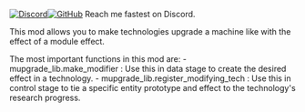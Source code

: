 [![Discord](https://img.shields.io/badge/Discord-%235865F2.svg?style=for-the-badge&logo=discord&logoColor=white)](https://discord.gg/CaDJzEj557)[![GitHub](https://img.shields.io/badge/github-%23121011.svg?style=for-the-badge&logo=github&logoColor=white)](https://github.com/LoupAndSnoop/rubia)
Reach me fastest on Discord.

This mod allows you to make technologies upgrade a machine like with the effect of a module effect.

The most important functions in this mod are:
    - mupgrade_lib.make_modifier : Use this in data stage to create the desired effect in a technology.
    - mupgrade_lib.register_modifying_tech : Use this in control stage to tie a specific entity prototype and effect to the technology's research progress.